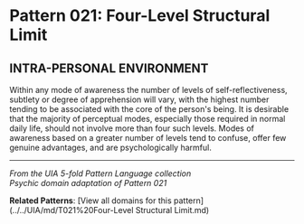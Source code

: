 # Pattern 021: Four-Level Structural Limit

## INTRA-PERSONAL ENVIRONMENT

Within any mode of awareness the number of levels of self-reflectiveness, subtlety or degree of apprehension will vary, with the highest number tending to be associated with the core of the person's being. It is desirable that the majority of perceptual modes, especially those required in normal daily life, should not involve more than four such levels. Modes of awareness based on a greater number of levels tend to confuse, offer few genuine advantages, and are psychologically harmful.

---

*From the UIA 5-fold Pattern Language collection*  
*Psychic domain adaptation of Pattern 021*

**Related Patterns**: [View all domains for this pattern](../../UIA/md/T021%20Four-Level Structural Limit.md)
